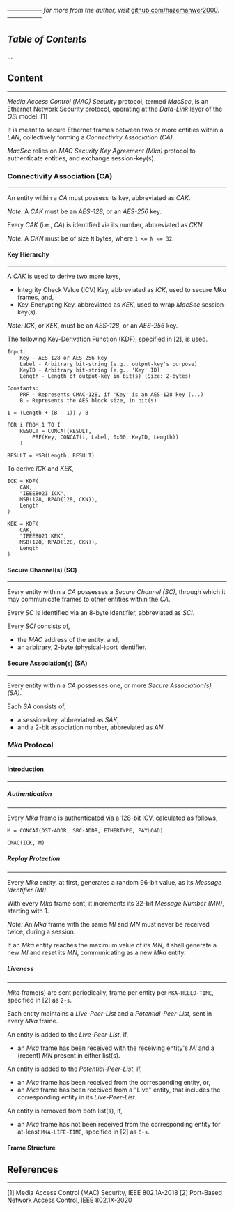 ──────── *for more from the author, visit* [github.com/hazemanwer2000](https://github.com/hazemanwer2000). ────────
## *Table of Contents*
...
## Content
---
*Media Access Control (MAC) Security* protocol, termed *MacSec*, is an Ethernet Network Security protocol, operating at the *Data-Link* layer of the *OSI* model. [1]

It is meant to secure Ethernet frames between two or more entities within a *LAN*, collectively forming a *Connectivity Association (CA)*.

*MacSec* relies on *MAC Security Key Agreement (Mka)* protocol to authenticate entities, and exchange session-key(s).
### Connectivity Association (CA)
---
An entity within a *CA* must possess its key, abbreviated as *CAK*.

*Note:* A *CAK* must be an *AES-128*, or an *AES-256* key.

Every *CAK* (i.e., *CA*) is identified via its number, abbreviated as *CKN*.

*Note:* A *CKN* must be of size `N` bytes, where `1 <= N <= 32`.
#### Key Hierarchy
---
A *CAK* is used to derive two more keys,
* Integrity Check Value (ICV) Key, abbreviated as *ICK*, used to secure *Mka* frames, and,
* Key-Encrypting Key, abbreviated as *KEK*, used to wrap *MacSec* session-key(s).

*Note:* *ICK*, or *KEK*, must be an *AES-128*, or an *AES-256* key.

The following Key-Derivation Function (KDF), specified in [2], is used.

```
Input:
	Key - AES-128 or AES-256 key
	Label - Arbitrary bit-string (e.g., output-key's purpose)
	KeyID - Arbitrary bit-string (e.g., 'Key' ID)
	Length - Length of output-key in bit(s) (Size: 2-bytes)
```

```
Constants:
	PRF - Represents CMAC-128, if 'Key' is an AES-128 key (...)
	B - Represents the AES block size, in bit(s)
```

```
I = (Length + (B - 1)) / B

FOR i FROM 1 TO I
	RESULT = CONCAT(RESULT, 
		PRF(Key, CONCAT(i, Label, 0x00, KeyID, Length))
	)

RESULT = MSB(Length, RESULT)
```

To derive *ICK* and *KEK*,

```
ICK = KDF(
	CAK,
	"IEEE8021 ICK",
	MSB(128, RPAD(128, CKN)),
	Length
)

KEK = KDF(
	CAK,
	"IEEE8021 KEK",
	MSB(128, RPAD(128, CKN)),
	Length
)
```
#### Secure Channel(s) (SC)
---
Every entity within a *CA* possesses a *Secure Channel (SC)*, through which it may communicate frames to other entities within the *CA*.

Every *SC* is identified via an 8-byte identifier, abbreviated as *SCI*.

Every *SCI* consists of,
* the *MAC* address of the entity, and,
* an arbitrary, 2-byte (physical-)port identifier.
#### Secure Association(s) (SA)
---
Every entity within a *CA* possesses one, or more *Secure Association(s) (SA)*.

Each *SA* consists of,
* a session-key, abbreviated as *SAK*,
* and a 2-bit association number, abbreviated as *AN*.
### *Mka* Protocol
---
#### Introduction
---
##### Authentication
---
Every *Mka* frame is authenticated via a 128-bit ICV, calculated as follows,

```
M = CONCAT(DST-ADDR, SRC-ADDR, ETHERTYPE, PAYLOAD)

CMAC(ICK, M)
```
##### Replay Protection
---
Every *Mka* entity, at first, generates a random 96-bit value, as its *Message Identifier (MI)*.

With every *Mka* frame sent, it increments its 32-bit *Message Number (MN)*, starting with 1.

*Note:* An *Mka* frame with the same *MI* and *MN* must never be received twice, during a session.

If an *Mka* entity reaches the maximum value of its *MN*, it shall generate a new *MI* and reset its *MN*, communicating as a new *Mka* entity.
##### Liveness
---
*Mka* frame(s) are sent periodically, frame per entity per `MKA-HELLO-TIME`, specified in [2] as `2-s`. 

Each entity maintains a *Live-Peer-List* and a *Potential-Peer-List*, sent in every *Mka* frame.

An entity is added to the *Live-Peer-List*, if,
* an *Mka* frame has been received with the receiving entity's *MI* and a (recent) *MN* present in either list(s).

An entity is added to the *Potential-Peer-List*, if,
* an *Mka* frame has been received from the corresponding entity, or,
* an *Mka* frame has been received from a "Live" entity, that includes the corresponding entity in its *Live-Peer-List*.

An entity is removed from both list(s), if,
* an *Mka* frame has not been received from the corresponding entity for at-least `MKA-LIFE-TIME`, specified in [2] as `6-s`.
#### Frame Structure
## References
---
[1] Media Access Control (MAC) Security, IEEE 802.1A-2018
[2] Port-Based Network Access Control, IEEE 802.1X-2020